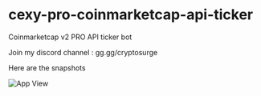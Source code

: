 # cexy-pro-coinmarketcap-api-ticker
Coinmarketcap v2 PRO API ticker bot

Join my discord channel : gg.gg/cryptosurge

Here are the snapshots

![App View](https://i.imgur.com/DNC31Cb.png)
